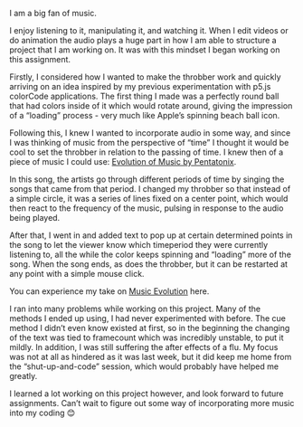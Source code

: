 I am a big fan of music. 

I enjoy listening to it, manipulating it, and watching it. When I edit videos or do animation the audio plays a huge part in how I am able to structure a project that I am working on. It was with this mindset I began working on this assignment. 

Firstly, I considered how I wanted to make the throbber work and quickly arriving on an idea inspired by my previous experimentation with p5.js colorCode applications. The first thing I made was a perfectly round ball that had colors inside of it which would rotate around, giving the impression of a “loading” process - very much like Apple’s spinning beach ball icon. 

Following this, I knew I wanted to incorporate audio in some way, and since I was thinking of music from the perspective of “time” I thought it would be cool to set the throbber in relation to the passing of time. I knew then of a piece of music I could use: [Evolution of Music by Pentatonix](https://www.youtube.com/watch?v=lExW80sXsHs).

In this song, the artists go through different periods of time by singing the songs that came from that period. I changed my throbber so that instead of a simple circle, it was a series of lines fixed on a center point, which would then react to the frequency of the music, pulsing in response to the audio being played. 

After that, I went in and added text to pop up at certain determined points in the song to let the viewer know which timeperiod they were currently listening to, all the while the color keeps spinning and “loading” more of the song. When the song ends, as does the throbber, but it can be restarted at any point with a simple mouse click. 

You can experience my take on [Music Evolution](https://cdn.rawgit.com/AnnesFlashBack/Mini-Exercises/5978e4bd/MiniEx-03/ex-03/index.html) here. 


I ran into many problems while working on this project. Many of the methods I ended up using, I had never experimented with before. The cue method I didn’t even know existed at first, so in the beginning the changing of the text was tied to framecount which was incredibly unstable, to put it mildly. In addition, I was still suffering the after effects of a flu. My focus was not at all as hindered as it was last week, but it did keep me home from the “shut-up-and-code” session, which would probably have helped me greatly. 

I learned a lot working on this project however, and look forward to future assignments. Can’t wait to figure out some way of incorporating more music into my coding 😊
